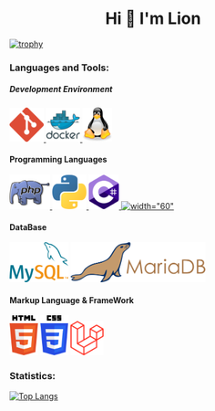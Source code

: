 
<h1 align="center">Hi 👋 I'm Lion</h1>
  
  [![trophy](https://github-profile-trophy.vercel.app/?username=lion-rion&theme=nord&title=Commit)](https://github.com/ryo-ma/github-profile-trophy)
  <h3 style="align-items: center;">Languages and Tools:</h3>
  <h5 style="align-items: center;">Development Environment</h5>
  <div style="align-items: center;">
    <a href="https://git-scm.com/" target="_blank"> <img src="img/git-icon.svg" alt=width="60" height="60"/> </a>
  <a href="https://www.docker.com/" target="_blank"> <img src="img/docker-original-wordmark.svg" alt=width="60" height="60"/> </a>
  <a href="https://en.wikipedia.org/wiki/Tux_(mascot)" target="_blank"> <img src="img/linux-tux.svg" alt=width="60" height="60"/> </a>
  
  </div>
  <h4 style="align-items: left;">Programming Languages</h4>
  <div style="align-items: left;">
  <a href="https://www.php.net/" target="_blank"> <img src="img/353261.png" alt=width="60" height="60"/> </a>
    <a href="https://www.python.org" target="_blank"> <img src="img/python.svg" alt=width="60" height="60"/> </a>
    <a href="https://docs.microsoft.com/en-us/dotnet/csharp/" target="_blank"> <img src="img/c-sharp (1).svg" alt=width="60" height="60"/> </a>
  <a href="https://docs.microsoft.com/ja-jp/cpp/c-language/c-language-reference?view=msvc-170" target="_blank"> <img src="https://cdn.icon-icons.com/icons2/2415/PNG/512/c_original_logo_icon_146611.png" alt=width="60" height="60"/> </a>

  </div>
  <h4 style="align-items: left;">DataBase</h4>
  <div style="align-items: left;">
    <a href="https://dev.mysql.com/" target="_blank"><img src="img/mysql.svg"  alt=width="70" height="70"></a>
  <a href="https://mariadb.org/" target="_blank"> <img src="img/mariadb.svg" alt=width="70" height="70"/> </a>
  </div>
  <h4 style="align-items: left;">Markup Language & FrameWork</h4>
  <div style="align-items: left;">
    <a href="https://html.spec.whatwg.org/#toc-introduction" target="_blank"><img src="img/html-5.svg"  alt=width="70" height="70"></a>
    <a href="https://www.w3.org/TR/CSS/" target="_blank"><img src="img/css-3.svg" alt="" alt=width="70" height="70" ></a>
    <a href="https://laravel.com/" target="_blank"> <img src="img/laravel.svg" alt=width="60" height="60"/> </a>

  </div>

   <h3 style="align-items: left;">Statistics:</h3> 



[![Top Langs](https://github-readme-stats.vercel.app/api/top-langs/?username=lion-rion)](https://github.com/anuraghazra/github-readme-stats)
